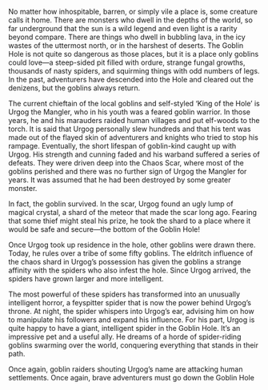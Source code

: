No matter how inhospitable, barren, or simply vile a place is, some creature calls it home. There are monsters who dwell in the depths of the world, so far underground that the sun is a wild legend and even light is a rarity beyond compare. There are things who dwell in bubbling lava, in the icy wastes of the uttermost north, or in the harshest of deserts. The Goblin Hole is not quite so dangerous as those places, but it is a place only goblins could love—a steep-sided pit filled with ordure, strange fungal growths, thousands of nasty spiders, and squirming things with odd numbers of legs. In the past, adventurers have descended into the Hole and cleared out the denizens, but the goblins always return. 

The current chieftain of the local goblins and self-styled ‘King of the Hole’ is Urgog the Mangler, who in his youth was a feared goblin warrior. In those years, he and his marauders raided human villages and put elf-woods to the torch. It is said that Urgog personally slew hundreds and that his tent was made out of the flayed skin of adventurers and knights who tried to stop his rampage. Eventually, the short lifespan of goblin-kind caught up with Urgog. His strength and cunning faded and his warband suffered a series of defeats. They were driven deep into the Chaos Scar, where most of the goblins perished and there was no further sign of Urgog the Mangler for years. It was assumed that he had been destroyed by some greater monster. 

In fact, the goblin survived. In the scar, Urgog found an ugly lump of magical crystal, a shard of the meteor that made the scar long ago. Fearing that some thief might steal his prize, he took the shard to a place where it would be safe and secure—the bottom of the Goblin Hole! 

Once Urgog took up residence in the hole, other goblins were drawn there. Today, he rules over a tribe of some fifty goblins. The eldritch influence of the chaos shard in Urgog’s possession has given the goblins a strange affinity with the spiders who also infest the hole. Since Urgog arrived, the spiders have grown larger and more intelligent. 

The most powerful of these spiders has transformed into an unusually intelligent horror, a feyspitter spider that is now the power behind Urgog’s throne. At night, the spider whispers into Urgog’s ear, advising him on how to manipulate his followers and expand his influence. For his part, Urgog is quite happy to have a giant, intelligent spider in the Goblin Hole. It’s an impressive pet and a useful ally. He dreams of a horde of spider-riding goblins swarming over the world, conquering everything that stands in their path. 

Once again, goblin raiders shouting Urgog’s name are attacking human settlements. Once again, brave adventurers must go down the Goblin Hole